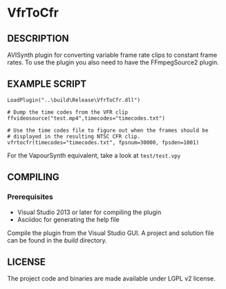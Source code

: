 VfrToCfr
========

DESCRIPTION
-----------
AVISynth plugin for converting variable frame rate clips to constant frame rates.
To use the plugin you also need to have the FFmpegSource2 plugin.

EXAMPLE SCRIPT
--------------
    LoadPlugin("..\build\Release\VfrToCfr.dll")
    
    # Dump the time codes from the VFR clip
    ffvideosource("test.mp4",timecodes="timecodes.txt")
    
    # Use the time codes file to figure out when the frames should be
    # displayed in the resulting NTSC CFR clip.
    vfrtocfr(timecodes="timecodes.txt", fpsnum=30000, fpsden=1001)

For the VapourSynth equivalent, take a look at `test/test.vpy`

COMPILING
---------
### Prerequisites ###
* Visual Studio 2013 or later for compiling the plugin
* Asciidoc for generating the help file

Compile the plugin from the Visual Studio GUI. A project and solution file
can be found in the _build_ directory.

LICENSE
-------
The project code and binaries are made available under LGPL v2 license.
